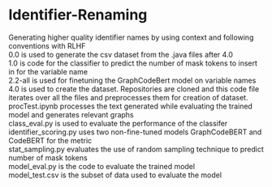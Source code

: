 # Identifier-Renaming
Generating higher quality identifier names by using context and following conventions with RLHF <br>
0.0 is used to generate the csv dataset from the .java files after 4.0 <br>
1.0 is code for the classifier to predict the number of mask tokens to insert in for the variable name <br>
2.2-all is used for finetuning the GraphCodeBert model on variable names <br>
4.0 is used to create the dataset. Repositories are cloned and this code file iterates over all the files and preprocesses them for creation of dataset.<br>
procTest.ipynb processes the text generated while evaluating the trained model and generates relevant graphs<br>
class_eval.py is used to evaluate the performance of the classifer <br>
identifier_scoring.py uses two non-fine-tuned models GraphCodeBERT and CodeBERT for the metric<br>
stat_sampling.py evaluates the use of random sampling technique to predict number of mask tokens<br>
model_eval.py is the code to evaluate the trained model<br>
model_test.csv is the subset of data used to evaluate the model<br>
